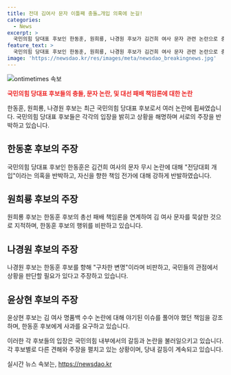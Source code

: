 ```yaml
---
title: 전대 김여사 문자 이틀째 충돌…개입 의혹에 눈길!
categories:
  - News
excerpt: >
  국민의힘 당대표 후보인 한동훈, 원희룡, 나경원 후보가 김건희 여사 문자 관련 논란으로 충돌하고 있다. 한 후보는 문자 내용을 부인하고 총선 패배 책임론으로 맞서고 있으며, 원 후보와 나 후보는 한 후보를 비난하고 있다. 윤상현 후보는 사과를 촉구하고 있는 가운데, 후보들 간 신경전과 캠프 내 흑색선전 논란도 불거졌다. 각 후보들은 타운홀 미팅을 통해 지지를 호소하고 있는 상황이다. 한동훈-원희룡-나경원 국민의힘 당대표 후보들의 충돌과 갈등을 총망라한 기사. (문자 수: 150자)
feature_text: >
  국민의힘 당대표 후보인 한동훈, 원희룡, 나경원 후보가 김건희 여사 문자 관련 논란으로 충돌하고 있다. 한 후보는 문자 내용을 부인하고 총선 패배 책임론으로 맞서고 있으며, 원 후보와 나 후보는 한 후보를 비난하고 있다. 윤상현 후보는 사과를 촉구하고 있는 가운데, 후보들 간 신경전과 캠프 내 흑색선전 논란도 불거졌다. 각 후보들은 타운홀 미팅을 통해 지지를 호소하고 있는 상황이다. 한동훈-원희룡-나경원 국민의힘 당대표 후보들의 충돌과 갈등을 총망라한 기사. (문자 수: 150자)
image: 'https://newsdao.kr/res/images/meta/newsdao_breakingnews.jpg'
---
```


<p><img src="https://newsdao.kr/res/images/meta/newsdao_breakingnews.jpg" alt="ontimetimes 속보" /></p>

<p><b><span style="color: #ee2323;">국민의힘 당대표 후보들의 충돌, 문자 논란, 및 대선 패배 책임론에 대한 논란</span></b></p>

<p>한동훈, 원희룡, 나경원 후보는 최근 국민의힘 당대표 후보로서 여러 논란에 휩싸였습니다. 국민의힘 당대표 후보들은 각각의 입장을 밝히고 상황을 해명하며 서로의 주장을 반박하고 있습니다.</p>

<h2 data-ke-size="size26">한동훈 후보의 주장</h2>

<p>국민의힘 당대표 후보인 한동훈은 김건희 여사의 문자 무시 논란에 대해 "전당대회 개입"이라는 의혹을 반박하고, 자신을 향한 책임 전가에 대해 강하게 반발하였습니다.</p>

<h2 data-ke-size="size26">원희룡 후보의 주장</h2>

<p>원희룡 후보는 한동훈 후보의 총선 패배 책임론을 연계하여 김 여사 문자를 묵살한 것으로 지적하며, 한동훈 후보의 행위를 비판하고 있습니다.</p>

<h2 data-ke-size="size26">나경원 후보의 주장</h2>

<p>나경원 후보는 한동훈 후보를 향해 "구차한 변명"이라며 비판하고, 국민들의 관점에서 상황을 판단할 필요가 있다고 주장하고 있습니다.</p>

<h2 data-ke-size="size26">윤상현 후보의 주장</h2>

<p>윤상현 후보는 김 여사 명품백 수수 논란에 대해 야기된 이슈를 풀어야 했던 책임을 강조하며, 한동훈 후보에게 사과를 요구하고 있습니다.</p>

<p>이러한 각 후보들의 입장은 국민의힘 내부에서의 갈등과 논란을 불러일으키고 있습니다. 각 후보별로 다른 견해와 주장을 펼치고 있는 상황이며, 당내 갈등이 계속되고 있습니다. <p data-ke-size="size16"></p></p>
실시간 뉴스 속보는, <a href="https://newsdao.kr" rel="dofollow">https://newsdao.kr</a>


